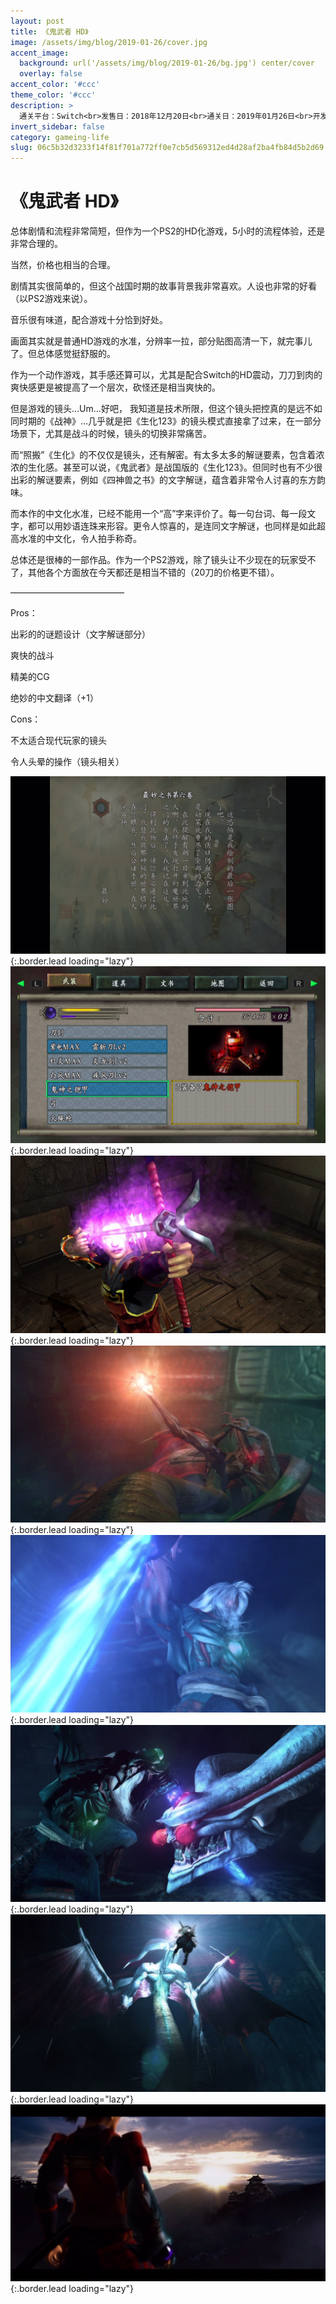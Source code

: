 ```yaml
---
layout: post
title: 《鬼武者 HD》
image: /assets/img/blog/2019-01-26/cover.jpg
accent_image: 
  background: url('/assets/img/blog/2019-01-26/bg.jpg') center/cover
  overlay: false
accent_color: '#ccc'
theme_color: '#ccc'
description: >
  通关平台：Switch<br>发售日：2018年12月20日<br>通关日：2019年01月26日<br>开发商：CAPCOM<br>发行商：CAPCOM<br>个人评分：86
invert_sidebar: false
category: gameing-life
slug: 06c5b32d3233f14f81f701a772ff0e7cb5d569312ed4d28af2ba4fb84d5b2d69
---
```


# 《鬼武者 HD》

总体剧情和流程非常简短，但作为一个PS2的HD化游戏，5小时的流程体验，还是非常合理的。

当然，价格也相当的合理。

剧情其实很简单的，但这个战国时期的故事背景我非常喜欢。人设也非常的好看（以PS2游戏来说）。

音乐很有味道，配合游戏十分恰到好处。

画面其实就是普通HD游戏的水准，分辨率一拉，部分贴图高清一下，就完事儿了。但总体感觉挺舒服的。

作为一个动作游戏，其手感还算可以，尤其是配合Switch的HD震动，刀刀到肉的爽快感更是被提高了一个层次，砍怪还是相当爽快的。

但是游戏的镜头…Um…好吧， 我知道是技术所限，但这个镜头把控真的是远不如同时期的《战神》…几乎就是把《生化123》的镜头模式直接拿了过来，在一部分场景下，尤其是战斗的时候，镜头的切换非常痛苦。

而“照搬”《生化》的不仅仅是镜头，还有解密。有太多太多的解谜要素，包含着浓浓的生化感。甚至可以说，《鬼武者》是战国版的《生化123》。但同时也有不少很出彩的解谜要素，例如《四神兽之书》的文字解谜，蕴含着非常令人讨喜的东方韵味。

而本作的中文化水准，已经不能用一个“高”字来评价了。每一句台词、每一段文字，都可以用妙语连珠来形容。更令人惊喜的，是连同文字解谜，也同样是如此超高水准的中文化，令人拍手称奇。

总体还是很棒的一部作品。作为一个PS2游戏，除了镜头让不少现在的玩家受不了，其他各个方面放在今天都还是相当不错的（20刀的价格更不错）。

—————————————

Pros：

出彩的的谜题设计（文字解谜部分）

爽快的战斗

精美的CG

绝妙的中文翻译（+1）

Cons：

不太适合现代玩家的镜头

令人头晕的操作（镜头相关）

![](/assets/img/blog/2019-01-26/1.jpg){:.border.lead loading="lazy"}
![](/assets/img/blog/2019-01-26/2.jpg){:.border.lead loading="lazy"}
![](/assets/img/blog/2019-01-26/3.jpg){:.border.lead loading="lazy"}
![](/assets/img/blog/2019-01-26/4.jpg){:.border.lead loading="lazy"}
![](/assets/img/blog/2019-01-26/5.jpg){:.border.lead loading="lazy"}
![](/assets/img/blog/2019-01-26/6.jpg){:.border.lead loading="lazy"}
![](/assets/img/blog/2019-01-26/7.jpg){:.border.lead loading="lazy"}
![](/assets/img/blog/2019-01-26/8.jpg){:.border.lead loading="lazy"}

